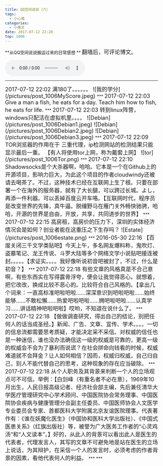 ```yaml
---
title: QQ空间说说（六）
tags:
  - 小心情
categories:
  - 小推文
date: 2017-07-12 22:20
top: 1006
---
```

**从QQ空间说说搬运过来的日常感想 **
<font size=4>
翻墙后，可评论博文。
</font>
<!--more-->

<audio
controls="controls" name="media" style='width:264px' autoplay loop=true>
<source src="/musics/wish.mp3">
</audio>


***
<font size=4>
2017-07-12 22:02
满180了。。。。。。
![我的学分](/pictures/post_1006MyScore.jpeg)
</font>
***
<font size=4>
2017-07-12 22:03
Give a man a fish, he eats for a day. Teach him how to fish, he eats for life.
</font>
***
<font size=4>
2017-07-12 22:03
转到linux阵营，windows只配活在虚拟机里。。。。
![Debian](/pictures/post_1006Debian1.jpeg) ![Debian](/pictures/post_1006Debian2.jpeg)
![Debian](/pictures/post_1006Debian3.jpeg)
</font>
***
<font size=4>
2017-07-12 22:09
TOR浏览器的作用在于 三重代理，ip检测网站的检测结果只能显示最后一重。 【有人将使用tor上网，称为戴套上网】
![tor](/pictures/post_1006Tor.png)  
</font>
***
<font size=4>
2017-07-12 22:10
Shadowsocks是个大杀器啊，哈哈。它本是一个在Github上的开源项目，影响力巨大，为此这个项目的作者cloudwindy还被请去喝茶了。不过，这种技术已经在互联网上生了根。只要在部署一个在海外的服务器，就有了大长腿，可以跨过长城。よし，再添一件利器。可以丢掉百度云开车咯。【互联网时代，程序员是改变世界的先锋，真牛逼。脱缰野马在雁门关外畅快驰骋，哈哈，开源的世界是自由，开放，共享，共同进步的世界】
</font>
***
<font size=4>
2017-07-12 22:15
高房租，高房价的压力下，深圳的实体经济情况会是如何？创业者能在这重压之下生存吗？
![Estate](/pictures/post_1006estate.png)  
</font>
***
<font size=4>
2016-05-30 22:16
【百度关闭三千文学类贴吧】今天上午，多名网友爆料称，鬼吹灯、盗墓笔记、龙王传说、斗罗大陆等多个网络文学小说贴吧接连被封。。。。。【求证实。。。。我好像听说初音吧被封了，不过，什么是初音？】
</font>
***
<font size=4>
2017-07-12 22:18
有些文章的风格真是不合己意啊，有些东西实在写得露骨浮夸，便会让我觉得恶心。就想着，把它改改，换成比较不恶心的。比较符合自己风格的。【拿出几个词来：一直高标准吧啦吧啦……深深意识到吧啦吧啦……始终能够……不敢松懈……热爱吧啦吧啦……拥吧啦吧啦……认真学习……讲话精神吧啦吧啦】哎哟，不知道在说什么了。
</font>
***
<font size=4>
2017-07-12 22:18
【做做调查研究，得出自己的结论，别把任何人的话当成圣经。】新闻、广告、文章、宣传、学术。。。。一切的信息流都需要思考质疑，才能决定采不采信。对权威的信任也是一种迷信，谁也没办法确信这一级的权威是可靠的，更高一级的权威会不会为了暴利而说谎？在社会拼命向钱看的时候，权威难道就不会拜金？让人如何相信？因而，权威归权威，自己归自己，别人不能代替自己的思考，这种现象的存在应当破除。
</font>
***
<font size=4>
2017-07-12 22:18
 从个人职务及其背景来判断一个人的立场观点可不可信。举例：【白剑峰（有重名者不必在意），1969年10月出生，人民日报高级记者、经济社会部主编，先后兼任清华大学医疗管理研究中心学术顾问、中国医院协会常务理事、中国医院协会疾病与健康管理分会副主任委员、中国医师协会人文医学专业委员会专家、首都医科大学附属北京友谊医院理事。代表著作有：《谁在妖魔化医生》（中国协和医科大学出版社）、《中国式医患关系》（红旗出版社）等，被誉为广大医务工作者的“心灵鸡汤”和“人文读本”。】好的，从此人的背景可以看出此人是医生的代表者，代理发言人，其写的文章不可避免地是站在医生的立场上说话，为其辩护，在采信一个人的发言时，必须考虑的作者背景的因素，看他代表何人的利益。
</font>
***
<font size=4>

</font>
***
